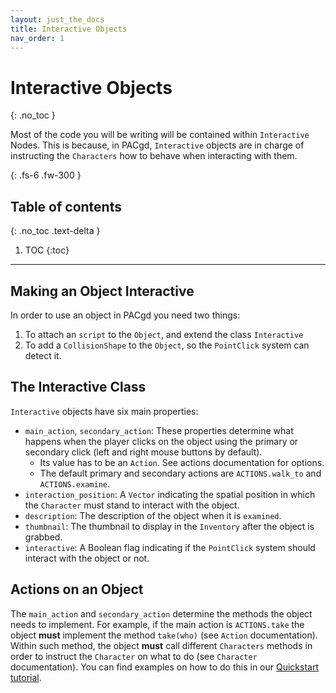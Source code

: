 ```yaml
---
layout: just_the_docs
title: Interactive Objects
nav_order: 1
---
```


# Interactive Objects
{: .no_toc }

Most of the code you will be writing will be contained within `Interactive` Nodes.
This is because, in PACgd, `Interactive` objects are in charge of instructing the
`Characters` how to behave when interacting with them.

{: .fs-6 .fw-300 }

## Table of contents
{: .no_toc .text-delta }

1. TOC
{:toc}

---

## Making an Object Interactive

In order to use an object in PACgd you need two things:

1. To attach an `script` to the `Object`, and extend the class `Interactive`
2. To add a `CollisionShape` to the `Object`, so the `PointClick` system can
detect it.

## The Interactive Class

`Interactive` objects have six main properties:

- `main_action`, `secondary_action`: These properties determine what happens when
the player clicks on the object using the primary or secondary click (left and
right mouse buttons by default).
  - Its value has to be an `Action`. See actions documentation for options.
  - The default primary and secondary actions are `ACTIONS.walk_to` and
`ACTIONS.examine`.
- `interaction_position`: A `Vector` indicating the spatial position in which
the `Character` must stand to interact with the object.
- `description`: The description of the object when it is `examined`.
- `thumbnail`: The thumbnail to display in the `Inventory` after the object is grabbed.
- `interactive`: A Boolean flag indicating if the `PointClick` system should
interact with the object or not.

## Actions on an Object

The `main_action` and `secondary_action` determine the methods the object needs
to implement. For example, if the main action is `ACTIONS.take` the object
**must** implement the method `take(who)` (see `Action` documentation). Within
such method, the object **must** call different `Characters` methods in order to
instruct the `Character` on what to do (see `Character` documentation). You can
find examples on how to do this in our [Quickstart tutorial](/docs/quickstart/basics).

